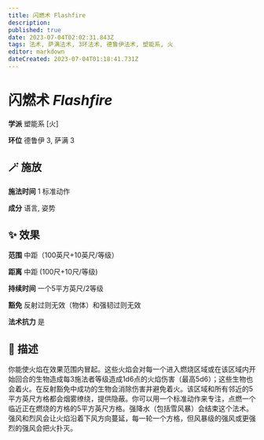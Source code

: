 ```yaml
---
title: 闪燃术 Flashfire
description: 
published: true
date: 2023-07-04T02:02:31.843Z
tags: 法术, 萨满法术, 3环法术, 德鲁伊法术, 塑能系, 火
editor: markdown
dateCreated: 2023-07-04T01:18:41.731Z
---
```


# **闪燃术** *Flashfire*

**学派** 塑能系 \[火\] 

**环位** 德鲁伊 3, 萨满 3

## 🪄 施放

**施法时间** 1 标准动作

**成分** 语言, 姿势

## ✨ 效果  

**范围** 中距（100英尺+10英尺/等级）

**距离** 中距 (100尺+10尺/等级)  

**持续时间** 一个5平方英尺/2等级 

**豁免** 反射过则无效（物体）和强韧过则无效

**法术抗力** 是

## 📖 描述

你能使火焰在效果范围内冒起。这些火焰会对每一个进入燃烧区域或在该区域内开始回合的生物造成每3施法者等级造成1d6点的火焰伤害（最高5d6）；这些生物也会着火。在反射豁免中成功的生物会消除伤害并避免着火。该区域和所有邻近的5平方英尺方格都会烟雾缭绕，提供隐蔽。你可以用一个标准动作来专注，点燃一个临近正在燃烧的方格的5平方英尺方格。强降水（包括雪风暴）会结束这个法术。强风和烈风会让火焰沿着下风方向蔓延，每一轮一个方格，但风暴级的强风或更强烈的强风会把火扑灭。
    